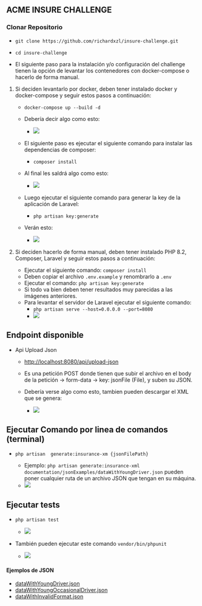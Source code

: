 ## ACME INSURE CHALLENGE

### Clonar Repositorio
- `git clone https://github.com/richardxzl/insure-challenge.git`
- `cd insure-challenge`

- El siguiente paso para la instalación y/o configuración del challenge tienen la opción de levantar los contenedores con docker-compose o hacerlo de forma manual.

1) Si deciden levantarlo por docker, deben tener instalado docker y docker-compose y seguir estos pasos a continuación:

    - `docker-compose up --build -d`
    - Debería decir algo como esto:
        - ![](https://github.com/richardxzl/insure-challenge/blob/master/documentation/images/docker-compose-build.png)
      
    - El siguiente paso es ejecutar el siguiente comando para instalar las dependencias de composer:
        - `composer install`
      
    - Al final les saldrá algo como esto:
        - ![](https://github.com/richardxzl/insure-challenge/blob/master/documentation/images/composer-install.png)
      
    - Luego ejecutar el siguiente comando para generar la key de la aplicación de Laravel:
        - `php artisan key:generate`
      
    - Verán esto:
        - ![](https://github.com/richardxzl/insure-challenge/blob/master/documentation/images/key-generate.png)

2) Si deciden hacerlo de forma manual, deben tener instalado PHP 8.2, Composer, Laravel y seguir estos pasos a continuación:

    - Ejecutar el siguiente comando: `composer install`
    - Deben copiar el archivo `.env.example` y renombrarlo a `.env`
    - Ejecutar el comando: `php artisan key:generate`
    - Si todo va bien deben tener resultados muy parecidas a las imágenes anteriores.
    - Para levantar el servidor de Laravel ejecutar el siguiente comando:
        - `php artisan serve --host=0.0.0.0 --port=8080`
        - ![](https://github.com/richardxzl/insure-challenge/blob/master/documentation/images/artisan-serve-manual.png)


## Endpoint disponible
- Api Upload Json
    - [http://localhost:8080/api/upload-json](http://localhost:8080/api/upload-json)
  
    - Es una petición POST donde tienen que subir el archivo en el body de la petición -> form-data -> key: jsonFile (File), y suben su JSON. 
  
    - Debería verse algo como esto, tambien pueden descargar el XML que se genera:
        - ![](https://github.com/richardxzl/insure-challenge/blob/master/documentation/images/api-post.png)


## Ejecutar Comando por linea de comandos (terminal)

- `php artisan  generate:insurance-xm {jsonFilePath}`

    - Ejemplo: `php artisan generate:insurance-xml documentation/jsonExamples/dataWithYoungDriver.json` pueden poner cualquier ruta de un archivo JSON que tengan en su máquina.
    - ![](https://github.com/richardxzl/insure-challenge/blob/master/documentation/images/command-line2.png)

## Ejecutar tests

- `php artisan test`
    - ![](https://github.com/richardxzl/insure-challenge/blob/master/documentation/images/test3.png)
  
- También pueden ejecutar este comando `vendor/bin/phpunit`
    - ![](https://github.com/richardxzl/insure-challenge/blob/master/documentation/images/tests4.png)


#### Ejemplos de JSON
- [dataWithYoungDriver.json](https://github.com/richardxzl/insure-challenge/blob/master/documentation/jsonsExamples/dataWithYoungDriver.json)
- [dataWithYoungOccasionalDriver.json](https://github.com/richardxzl/insure-challenge/blob/master/documentation/jsonsExamples/dataWithYoungOccasionalDriver.json)
- [dataWithInvalidFormat.json](https://github.com/richardxzl/insure-challenge/blob/master/documentation/jsonsExamples/dataWithInvalidFormat.json)
